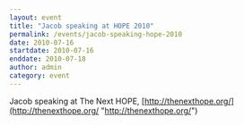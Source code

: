 ```yaml
---
layout: event
title: "Jacob speaking at HOPE 2010"
permalink: /events/jacob-speaking-hope-2010
date: 2010-07-16
startdate: 2010-07-16
enddate: 2010-07-18
author: admin
category: event
---
```


Jacob speaking at The Next HOPE, [http://thenexthope.org/](http://thenexthope.org/ "http://thenexthope.org/")

